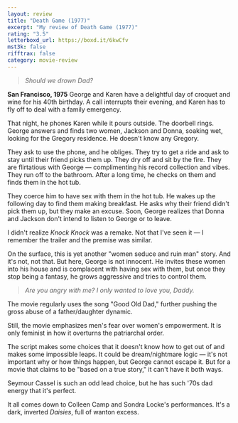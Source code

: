 ```yaml
---
layout: review
title: "Death Game (1977)"
excerpt: "My review of Death Game (1977)"
rating: "3.5"
letterboxd_url: https://boxd.it/6kwCfv
mst3k: false
rifftrax: false
category: movie-review
---
```


<blockquote><i>Should we drown Dad?</i></blockquote><b>San Francisco, 1975</b>
George and Karen have a delightful day of croquet and wine for his 40th birthday. A call interrupts their evening, and Karen has to fly off to deal with a family emergency.

That night, he phones Karen while it pours outside. The doorbell rings. George answers and finds two women, Jackson and Donna, soaking wet, looking for the Gregory residence. He doesn't know any Gregory.

They ask to use the phone, and he obliges. They try to get a ride and ask to stay until their friend picks them up. They dry off and sit by the fire. They are flirtatious with George — complimenting his record collection and vibes. They run off to the bathroom. After a long time, he checks on them and finds them in the hot tub.

They coerce him to have sex with them in the hot tub. He wakes up the following day to find them making breakfast. He asks why their friend didn't pick them up, but they make an excuse. Soon, George realizes that Donna and Jackson don't intend to listen to George or to leave.

I didn't realize <i>Knock Knock</i> was a remake. Not that I've seen it — I remember the trailer and the premise was similar.

On the surface, this is yet another "women seduce and ruin man" story. And it's not, not that. But here, George is not innocent. He invites these women into his house and is complacent with having sex with them, but once they stop being a fantasy, he grows aggressive and tries to control them.

<blockquote><i>Are you angry with me? I only wanted to love you, Daddy.</i></blockquote>The movie regularly uses the song "Good Old Dad," further pushing the gross abuse of a father/daughter dynamic.

Still, the movie emphasizes men's fear over women's empowerment. It is only feminist in how it overturns the patriarchal order.

The script makes some choices that it doesn't know how to get out of and makes some impossible leaps. It could be dream/nightmare logic — it's not important why or how things happen, but George cannot escape it. But for a movie that claims to be "based on a true story," it can't have it both ways.

Seymour Cassel is such an odd lead choice, but he has such '70s dad energy that it's perfect.

It all comes down to Colleen Camp and Sondra Locke's performances. It's a dark, inverted <i>Daisies</i>, full of wanton excess.
